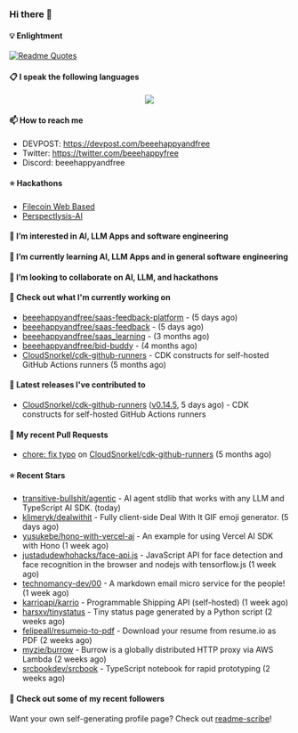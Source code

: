 ### Hi there 👋

#### 💡 Enlightment
[![Readme Quotes](https://quotes-github-readme.vercel.app/api?type=horizontal&theme=nord)](https://github.com/piyushsuthar/github-readme-quotes)

#### 📋 I speak the following languages

<p align="center">
  <a href="https://skillicons.dev">
    <img src="https://skillicons.dev/icons?i=git,kubernetes,docker,c,vim,terraform,python,typescript,java" />
  </a>
</p>


#### 📫 How to reach me
- DEVPOST: https://devpost.com/beeehappyandfree
- Twitter: https://twitter.com/beeehappyfree
- Discord: beeehappyandfree

#### ⭐️ Hackathons
- [Filecoin Web Based](https://devpost.com/software/youtube-dl-dweb)
- [Perspectlysis-AI](https://perspectlysis-ai.vercel.app)

#### 👀 I’m interested in AI, LLM Apps and software engineering

#### 🌱 I’m currently learning AI, LLM Apps and in general software engineering

#### 💞️ I’m looking to collaborate on AI, LLM, and hackathons

#### 👷 Check out what I'm currently working on

- [beeehappyandfree/saas-feedback-platform](https://github.com/beeehappyandfree/saas-feedback-platform) -  (5 days ago)
- [beeehappyandfree/saas-feedback](https://github.com/beeehappyandfree/saas-feedback) -  (5 days ago)
- [beeehappyandfree/saas_learning](https://github.com/beeehappyandfree/saas_learning) -  (3 months ago)
- [beeehappyandfree/bid-buddy](https://github.com/beeehappyandfree/bid-buddy) -  (4 months ago)
- [CloudSnorkel/cdk-github-runners](https://github.com/CloudSnorkel/cdk-github-runners) - CDK constructs for self-hosted GitHub Actions runners (5 months ago)

#### 🔭 Latest releases I've contributed to

- [CloudSnorkel/cdk-github-runners](https://github.com/CloudSnorkel/cdk-github-runners) ([v0.14.5](https://github.com/CloudSnorkel/cdk-github-runners/releases/tag/v0.14.5), 5 days ago) - CDK constructs for self-hosted GitHub Actions runners

#### 🔨 My recent Pull Requests

- [chore: fix typo](https://github.com/CloudSnorkel/cdk-github-runners/pull/542) on [CloudSnorkel/cdk-github-runners](https://github.com/CloudSnorkel/cdk-github-runners) (5 months ago)

#### ⭐ Recent Stars

- [transitive-bullshit/agentic](https://github.com/transitive-bullshit/agentic) - AI agent stdlib that works with any LLM and TypeScript AI SDK. (today)
- [klimeryk/dealwithit](https://github.com/klimeryk/dealwithit) - Fully client-side Deal With It GIF emoji generator. (5 days ago)
- [yusukebe/hono-with-vercel-ai](https://github.com/yusukebe/hono-with-vercel-ai) - An example for using Vercel AI SDK with Hono (1 week ago)
- [justadudewhohacks/face-api.js](https://github.com/justadudewhohacks/face-api.js) - JavaScript API for face detection and face recognition in the browser and nodejs with tensorflow.js (1 week ago)
- [technomancy-dev/00](https://github.com/technomancy-dev/00) - A markdown email micro service for the people! (1 week ago)
- [karrioapi/karrio](https://github.com/karrioapi/karrio) - Programmable Shipping API (self-hosted) (1 week ago)
- [harsxv/tinystatus](https://github.com/harsxv/tinystatus) - Tiny status page generated by a Python script (2 weeks ago)
- [felipeall/resumeio-to-pdf](https://github.com/felipeall/resumeio-to-pdf) - Download your resume from resume.io as PDF (2 weeks ago)
- [myzie/burrow](https://github.com/myzie/burrow) - Burrow is a globally distributed HTTP proxy via AWS Lambda (2 weeks ago)
- [srcbookdev/srcbook](https://github.com/srcbookdev/srcbook) - TypeScript notebook for rapid prototyping (2 weeks ago)

#### 👯 Check out some of my recent followers


Want your own self-generating profile page? Check out [readme-scribe](https://github.com/muesli/readme-scribe)!
